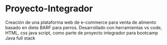 # Proyecto-Integrador
Creación de una plataforma web de e-commerce para venta de alimento basado en  dieta BARF para perros. Desarrollado con herramientas vs code, HTML, css java script, como parte de proyecto integrador para bootcamp Java full stack
